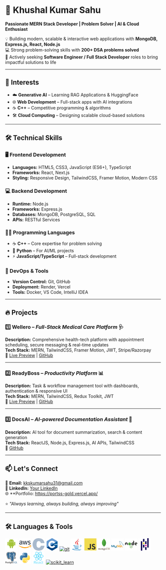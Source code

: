 # 🚀 Khushal Kumar Sahu  
**Passionate MERN Stack Developer | Problem Solver | AI & Cloud Enthusiast**  

💡 Building modern, scalable & interactive web applications with **MongoDB, Express.js, React, Node.js**  
💻 Strong problem-solving skills with **200+ DSA problems solved**  
🎯 Actively seeking **Software Engineer / Full Stack Developer** roles to bring impactful solutions to life  

---

## 🎯 Interests  
- ☁️ **Generative AI** – Learning RAG Applications & HuggingFace  
- 🌐 **Web Development** – Full-stack apps with AI integrations  
- ☕ **C++** – Competitive programming & algorithms  
- 🛠️ **Cloud Computing** – Designing scalable cloud-based solutions  

---

## 🛠️ Technical Skills  

### 🖥️ Frontend Development  
- **Languages:** HTML5, CSS3, JavaScript (ES6+), TypeScript  
- **Frameworks:** React, Next.js  
- **Styling:** Responsive Design, TailwindCSS, Framer Motion, Modern CSS  

### 💻 Backend Development  
- **Runtime:** Node.js  
- **Frameworks:** Express.js  
- **Databases:** MongoDB, PostgreSQL, SQL  
- **APIs:** RESTful Services  

### 👨‍💻 Programming Languages  
- ☕ **C++** – Core expertise for problem solving  
- 🐍 **Python** – For AI/ML projects  
- ⚡ **JavaScript/TypeScript** – Full-stack development  

### 🔧 DevOps & Tools  
- **Version Control:** Git, GitHub  
- **Deployment:** Render, Vercel  
- **Tools:** Docker, VS Code, IntelliJ IDEA  

---

## 🔥 Projects  

### 1️⃣ Wellero – *Full-Stack Medical Care Platform* 🩺  
**Description:** Comprehensive health-tech platform with appointment scheduling, secure messaging & real-time updates  
**Tech Stack:** MERN, TailwindCSS, Framer Motion, JWT, Stripe/Razorpay  
🔗 [Live Preview](#) | [GitHub](#)  

---

### 2️⃣ ReadyBoss – *Productivity Platform* 📊  
**Description:** Task & workflow management tool with dashboards, authentication & responsive UI  
**Tech Stack:** MERN, TailwindCSS, Redux Toolkit, JWT  
🔗 [Live Preview](#) | [GitHub](#)  

---

### 3️⃣ DocsAI – *AI-powered Documentation Assistant* 🤖  
**Description:** AI tool for document summarization, search & content generation  
**Tech Stack:** ReactJS, Node.js, Express.js, AI APIs, TailwindCSS  
🔗 [GitHub](#)  

---

## 📫 Let's Connect  
📧 **Email:** kkskumarsahu31@gmail.com  
💼 **LinkedIn:** [Your LinkedIn](#)  
🌐 **Portfolio: https://portss-gold.vercel.app/  

⭐ *"Always learning, always building, always improving"*  

---

## 🛠️ Languages & Tools  

<p align="left">
<a href="https://developer.android.com" target="_blank"><img src="https://raw.githubusercontent.com/devicons/devicon/master/icons/android/android-original-wordmark.svg" alt="android" width="40" height="40"/></a>
<a href="https://aws.amazon.com" target="_blank"><img src="https://raw.githubusercontent.com/devicons/devicon/master/icons/amazonwebservices/amazonwebservices-original-wordmark.svg" alt="aws" width="40" height="40"/></a>
<a href="https://www.cprogramming.com/" target="_blank"><img src="https://raw.githubusercontent.com/devicons/devicon/master/icons/c/c-original.svg" alt="c" width="40" height="40"/></a>
<a href="https://www.w3schools.com/cpp/" target="_blank"><img src="https://raw.githubusercontent.com/devicons/devicon/master/icons/cplusplus/cplusplus-original.svg" alt="cplusplus" width="40" height="40"/></a>
<a href="https://git-scm.com/" target="_blank"><img src="https://www.vectorlogo.zone/logos/git-scm/git-scm-icon.svg" alt="git" width="40" height="40"/></a>
<a href="https://www.java.com" target="_blank"><img src="https://raw.githubusercontent.com/devicons/devicon/master/icons/java/java-original.svg" alt="java" width="40" height="40"/></a>
<a href="https://developer.mozilla.org/en-US/docs/Web/JavaScript" target="_blank"><img src="https://raw.githubusercontent.com/devicons/devicon/master/icons/javascript/javascript-original.svg" alt="javascript" width="40" height="40"/></a>
<a href="https://www.mongodb.com/" target="_blank"><img src="https://raw.githubusercontent.com/devicons/devicon/master/icons/mongodb/mongodb-original-wordmark.svg" alt="mongodb" width="40" height="40"/></a>
<a href="https://www.mysql.com/" target="_blank"><img src="https://raw.githubusercontent.com/devicons/devicon/master/icons/mysql/mysql-original-wordmark.svg" alt="mysql" width="40" height="40"/></a>
<a href="https://nodejs.org" target="_blank"><img src="https://raw.githubusercontent.com/devicons/devicon/master/icons/nodejs/nodejs-original-wordmark.svg" alt="nodejs" width="40" height="40"/></a>
<a href="https://pandas.pydata.org/" target="_blank"><img src="https://raw.githubusercontent.com/devicons/devicon/2ae2a900d2f041da66e950e4d48052658d850630/icons/pandas/pandas-original.svg" alt="pandas" width="40" height="40"/></a>
<a href="https://www.postgresql.org" target="_blank"><img src="https://raw.githubusercontent.com/devicons/devicon/master/icons/postgresql/postgresql-original-wordmark.svg" alt="postgresql" width="40" height="40"/></a>
<a href="https://www.python.org" target="_blank"><img src="https://raw.githubusercontent.com/devicons/devicon/master/icons/python/python-original.svg" alt="python" width="40" height="40"/></a>
<a href="https://reactjs.org/" target="_blank"><img src="https://raw.githubusercontent.com/devicons/devicon/master/icons/react/react-original-wordmark.svg" alt="react" width="40" height="40"/></a>
<a href="https://scikit-learn.org/" target="_blank"><img src="https://upload.wikimedia.org/wikipedia/commons/0/05/Scikit_learn_logo_small.svg" alt="scikit_learn" width="40" height="40"/></a>
</p>
